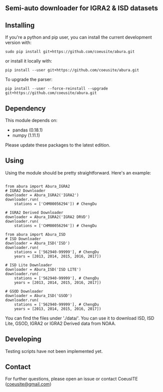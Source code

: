 Semi-auto downloader for IGRA2 & ISD datasets
--------------------------------

Installing
-------------------------------
If you're a python and pip user, you can install the current development version with:

```
sudo pip install git+https://github.com/coeusite/abura.git
```

or install it locally with:

```
pip install --user git+https://github.com/coeusite/abura.git
```

To upgrade the parser:
```
pip install --user --force-reinstall --upgrade git+https://github.com/coeusite/abura.git
```

Dependency
------------------------------
This module depends on:
* pandas (0.18.1)
* numpy (1.11.1)

Please update these packages to the latest edition.


Using
------------------------------
Using the module should be pretty straightforward. Here's an example:
```

from abura import Abura_IGRA2
# IGRA2 Downloader
downloader = Abura_IGRA2('IGRA2')
downloader.run(
    stations = ['CHM00056294']) # ChengDu

# IGRA2 Derived Downloader
downloader = Abura_IGRA2('IGRA2 DRVD')
downloader.run(
    stations = ['CHM00056294']) # ChengDu

from abura import Abura_ISD
# ISD Downloader
downloader = Abura_ISD('ISD')
downloader.run(
    stations = ['562940-99999'], # ChengDu
    years = [2013, 2014, 2015, 2016, 2017])

# ISD Lite Downloader
downloader = Abura_ISD('ISD LITE')
downloader.run(
    stations = ['562940-99999'], # ChengDu
    years = [2013, 2014, 2015, 2016, 2017])

# GSOD Downloader
downloader = Abura_ISD('GSOD')
downloader.run(
    stations = ['562940-99999'], # ChengDu
    years = [2013, 2014, 2015, 2016, 2017])

```

You can find the files under './data/'. 
You can use it to download ISD, ISD Lite, GSOD, IGRA2 or IGRA2 Derived data from NOAA.

Developing
--------------------------------
Testing scripts have not been implemented yet.


Contact
--------------------------------
For further questions, please open an issue or contact CoeusITE (coeusite@gmail.com)
